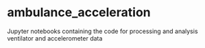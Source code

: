 # ambulance_acceleration
Jupyter notebooks containing the code for processing and analysis ventilator and accelerometer data
